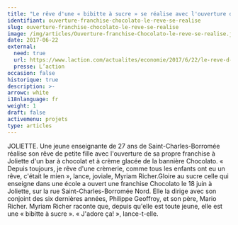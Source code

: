 ```yaml
---
title: "Le rêve d'une « bibitte à sucre » se réalise avec l'ouverture de sa franchise Chocolato"
identifiant: ouverture-franchise-chocolato-le-reve-se-realise
slug: ouverture-franchise-chocolato-le-reve-se-realise
image: /img/articles/Ouverture-franchise-Chocolato-le-reve-se-realise.jpg
date: 2017-06-22
external:
  need: true
  url: https://www.laction.com/actualites/economie/2017/6/22/le-reve-d-une---bibitte-a-sucre---se-realise-avec-l-ouverture-de.html
  presse: L’action
occasion: false
historique: true
description: >-
arrowc: white
i18nlanguage: fr
weight: 1
draft: false
activemenu: projets
type: articles
---
```

JOLIETTE. Une jeune enseignante de 27 ans de Saint-Charles-Borromée réalise son rêve de petite fille avec l'ouverture de sa propre franchise à Joliette d'un bar à chocolat et à crème glacée de la bannière Chocolato. « Depuis toujours, je rêve d'une crèmerie, comme tous les enfants ont eu un rêve, c'était le mien », lance, joviale, Myriam Richer.Gloire au sucre celle qui enseigne dans une école a ouvert une franchise Chocolato le 18 juin à Joliette, sur la rue Saint-Charles-Borromée Nord. Elle la dirige avec son conjoint des six dernières années, Philippe Geoffroy, et son père, Mario Richer. Myriam Richer raconte que, depuis qu'elle est toute jeune, elle est une « bibitte à sucre ». « J'adore ça! », lance-t-elle.


